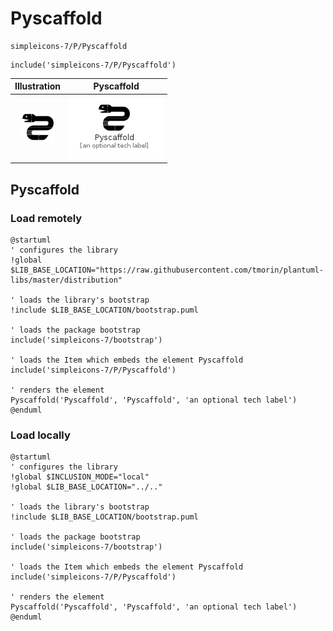 # Pyscaffold


```text
simpleicons-7/P/Pyscaffold
```

```text
include('simpleicons-7/P/Pyscaffold')
```



| Illustration | Pyscaffold |
| :---: | :---: |
| ![illustration for Illustration](../../simpleicons-7/P/Pyscaffold.png) | ![illustration for Pyscaffold](../../simpleicons-7/P/Pyscaffold.Local.png) |




## Pyscaffold

### Load remotely
```plantuml
@startuml
' configures the library
!global $LIB_BASE_LOCATION="https://raw.githubusercontent.com/tmorin/plantuml-libs/master/distribution"

' loads the library's bootstrap
!include $LIB_BASE_LOCATION/bootstrap.puml

' loads the package bootstrap
include('simpleicons-7/bootstrap')

' loads the Item which embeds the element Pyscaffold
include('simpleicons-7/P/Pyscaffold')

' renders the element
Pyscaffold('Pyscaffold', 'Pyscaffold', 'an optional tech label')
@enduml
```

### Load locally
```plantuml
@startuml
' configures the library
!global $INCLUSION_MODE="local"
!global $LIB_BASE_LOCATION="../.."

' loads the library's bootstrap
!include $LIB_BASE_LOCATION/bootstrap.puml

' loads the package bootstrap
include('simpleicons-7/bootstrap')

' loads the Item which embeds the element Pyscaffold
include('simpleicons-7/P/Pyscaffold')

' renders the element
Pyscaffold('Pyscaffold', 'Pyscaffold', 'an optional tech label')
@enduml
```

